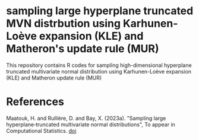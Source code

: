 # sampling large hyperplane truncated MVN distrbution using Karhunen-Loève expansion (KLE) and Matheron's update rule (MUR)
This repository contains R codes for sampling high-dimensional hyperplane truncated multivariate normal distribution using Karhunen-Loève expansion (KLE) and Matheron update rule (MUR)

# References
Maatouk, H. and Rullière, D. and Bay, X. (2023a). "Sampling large hyperplane‐truncated multivariate normal distributions", To appear in Computational Statistics. [doi](https://link.springer.com/article/10.1007/s00180-023-01416-7)
